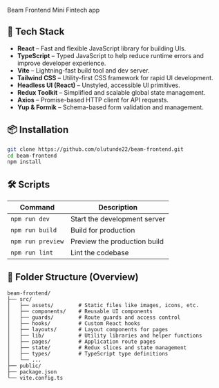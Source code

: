 Beam Frontend Mini Fintech app

## 🚀 Tech Stack

- **React** – Fast and flexible JavaScript library for building UIs.
- **TypeScript** – Typed JavaScript to help reduce runtime errors and improve developer experience.
- **Vite** – Lightning-fast build tool and dev server.
- **Tailwind CSS** – Utility-first CSS framework for rapid UI development.
- **Headless UI (React)** – Unstyled, accessible UI primitives.
- **Redux Toolkit** – Simplified and scalable global state management.
- **Axios** – Promise-based HTTP client for API requests.
- **Yup & Formik** – Schema-based form validation and management.

## 📦 Installation

```bash
git clone https://github.com/olutunde22/beam-frontend.git
cd beam-frontend
npm install
```

## 🛠 Scripts

| Command      | Description                 |
| ------------ | --------------------------- |
| `npm run dev` | Start the development server |
| `npm run build` | Build for production        |
| `npm run preview` | Preview the production build |
| `npm run lint` | Lint the codebase           |

## 🧠 Folder Structure (Overview)

```
beam-frontend/
├── src/
│   ├── assets/        # Static files like images, icons, etc.
│   ├── components/    # Reusable UI components
│   ├── guards/        # Route guards and access control
│   ├── hooks/         # Custom React hooks
│   ├── layouts/       # Layout components for pages
│   ├── lib/           # Utility libraries and helper functions
│   ├── pages/         # Application route pages
│   ├── state/         # Redux slices and state management
│   ├── types/         # TypeScript type definitions
│   └── ...
├── public/
├── package.json
└── vite.config.ts
```

